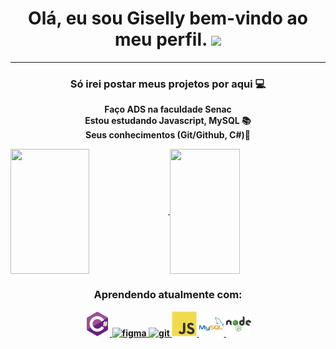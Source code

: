 <h1 align="center"> Olá, eu sou <strong>Giselly</strong> bem-vindo ao meu perfil.
<img src="https://media.tenor.com/yCxIluIehvMAAAAj/godot-no.gif" width="60px"></h1>

<hr>

<h3 align="center"><strong>Só irei postar meus projetos por aqui 💻</h3>

<p align="center">
  <strong>Faço ADS na faculdade Senac</strong><br>
  <strong>Estou estudando Javascript, MySQL </strong>📚<br>
  <strong>Seus conhecimentos (Git/Github, C#)</strong>🚀<br>
</p>

<a href="https://github.com/gixweb/github-readme-stats">
  <img height=200 width="50%" align="center" src="https://github-readme-stats.vercel.app/api?username=gixweb&theme=dark" />
</a>
<a href="https://github.com/gixweb/convoychat">
  <img height=200 width="47%" align="center" src="https://github-readme-stats.vercel.app/api/top-langs?username=gixweb&layout=compact&langs_count=8&theme=dark" />
</a>

<h3 align="center">Aprendendo atualmente com:</h3>
<p align="center"> <a href="https://www.w3schools.com/cs/" target="_blank" rel="noreferrer"> <img src="https://raw.githubusercontent.com/devicons/devicon/master/icons/csharp/csharp-original.svg" alt="csharp" width="40" height="40"/> </a> <a href="https://www.figma.com/" target="_blank" rel="noreferrer"> <img src="https://www.vectorlogo.zone/logos/figma/figma-icon.svg" alt="figma" width="40" height="40"/> </a> <a href="https://git-scm.com/" target="_blank" rel="noreferrer"> <img src="https://www.vectorlogo.zone/logos/git-scm/git-scm-icon.svg" alt="git" width="40" height="40"/> </a> <a href="https://developer.mozilla.org/en-US/docs/Web/JavaScript" target="_blank" rel="noreferrer"> <img src="https://raw.githubusercontent.com/devicons/devicon/master/icons/javascript/javascript-original.svg" alt="javascript" width="40" height="40"/> </a> <a href="https://www.mysql.com/" target="_blank" rel="noreferrer"> <img src="https://raw.githubusercontent.com/devicons/devicon/master/icons/mysql/mysql-original-wordmark.svg" alt="mysql" width="40" height="40"/> </a> <a href="https://nodejs.org" target="_blank" rel="noreferrer"> <img src="https://raw.githubusercontent.com/devicons/devicon/master/icons/nodejs/nodejs-original-wordmark.svg" alt="nodejs" width="40" height="40"/> </a> </p>
